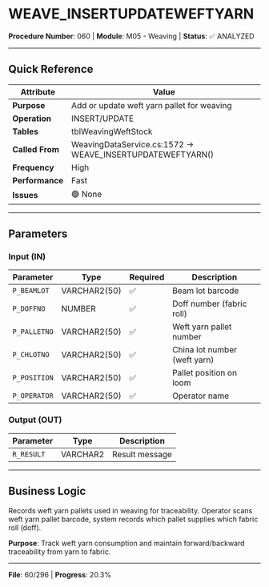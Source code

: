 # WEAVE_INSERTUPDATEWEFTYARN

**Procedure Number**: 060 | **Module**: M05 - Weaving | **Status**: ✅ ANALYZED

---

## Quick Reference

| Attribute | Value |
|-----------|-------|
| **Purpose** | Add or update weft yarn pallet for weaving |
| **Operation** | INSERT/UPDATE |
| **Tables** | tblWeavingWeftStock |
| **Called From** | WeavingDataService.cs:1572 → WEAVE_INSERTUPDATEWEFTYARN() |
| **Frequency** | High |
| **Performance** | Fast |
| **Issues** | 🟢 None |

---

## Parameters

### Input (IN)

| Parameter | Type | Required | Description |
|-----------|------|----------|-------------|
| `P_BEAMLOT` | VARCHAR2(50) | ✅ | Beam lot barcode |
| `P_DOFFNO` | NUMBER | ✅ | Doff number (fabric roll) |
| `P_PALLETNO` | VARCHAR2(50) | ✅ | Weft yarn pallet number |
| `P_CHLOTNO` | VARCHAR2(50) | ✅ | China lot number (weft yarn) |
| `P_POSITION` | VARCHAR2(50) | ✅ | Pallet position on loom |
| `P_OPERATOR` | VARCHAR2(50) | ✅ | Operator name |

### Output (OUT)

| Parameter | Type | Description |
|-----------|------|-------------|
| `R_RESULT` | VARCHAR2 | Result message |

---

## Business Logic

Records weft yarn pallets used in weaving for traceability. Operator scans weft yarn pallet barcode, system records which pallet supplies which fabric roll (doff).

**Purpose**: Track weft yarn consumption and maintain forward/backward traceability from yarn to fabric.

---

**File**: 60/296 | **Progress**: 20.3%
